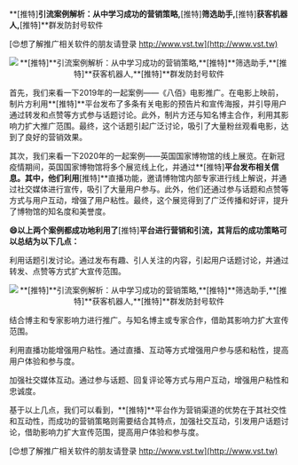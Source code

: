 **[推特]**引流案例解析：从中学习成功的营销策略,**[推特]**筛选助手,**[推特]**获客机器人,**[推特]**群发防封号软件

[😍想了解推广相关软件的朋友请登录 http://www.vst.tw](http://www.vst.tw)

 <center><img src="https://vst.tw/MP4/tuiguang/png/3.png" alt="**[推特]**引流案例解析：从中学习成功的营销策略,**[推特]**筛选助手,**[推特]**获客机器人,**[推特]**群发防封号软件"></center>

首先，我们来看一下2019年的一起案例——《八佰》电影推广。在电影上映前，制片方利用**[推特]**平台发布了多条有关电影的预告片和宣传海报，并引导用户通过转发和点赞等方式参与话题讨论。此外，制片方还与知名博主合作，利用其影响力扩大推广范围。最终，这个话题引起广泛讨论，吸引了大量粉丝观看电影，达到了良好的营销效果。

其次，我们来看一下2020年的一起案例——英国国家博物馆的线上展览。在新冠疫情期间，英国国家博物馆将多个展览线上化，并通过**[推特]**平台发布相关信息。其中，他们利用**[推特]**直播功能，邀请博物馆内部专家进行线上解说，并通过社交媒体进行宣传，吸引了大量用户参与。此外，他们还通过参与话题和点赞等方式与用户互动，增强了用户粘性。最终，这个展览得到了广泛传播和好评，提升了博物馆的知名度和美誉度。

**😄以上两个案例都成功地利用了**[推特]**平台进行营销和引流，其背后的成功策略可以总结为以下几点：**

利用话题引发讨论。通过发布有趣、引人关注的内容，引起用户话题讨论，并通过转发、点赞等方式扩大宣传范围。

 <center><img src="https://vst.tw/MP4/tuiguang/png/7.png" alt="**[推特]**引流案例解析：从中学习成功的营销策略,**[推特]**筛选助手,**[推特]**获客机器人,**[推特]**群发防封号软件"></center>

结合博主和专家影响力进行推广。与知名博主或专家合作，借助其影响力扩大宣传范围。

利用直播功能增强用户粘性。通过直播、互动等方式增强用户参与感和粘性，提高用户体验和参与度。

加强社交媒体互动。通过参与话题、回复评论等方式与用户互动，增强用户粘性和忠诚度。

基于以上几点，我们可以看到，**[推特]**平台作为营销渠道的优势在于其社交性和互动性，而成功的营销策略则需要结合其特点，加强社交互动，引发用户话题讨论，借助影响力扩大宣传范围，提高用户体验和参与度。

[😍想了解推广相关软件的朋友请登录 http://www.vst.tw](http://www.vst.tw)



